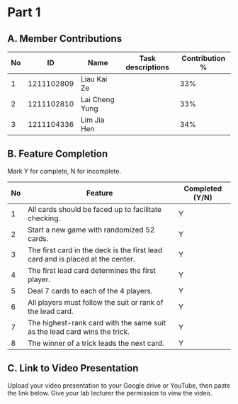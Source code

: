 # Part 1

## A. Member Contributions

No | ID         | Name | Task descriptions | Contribution %
-- | ---------- | ---- | ----------------- | --------------
1  | 1211102809 | Liau Kai Ze |                   | 33%
2  | 1211102810 | Lai Cheng Yung |                   | 33%
3  | 1211104336 | Lim Jia Hen |                   | 34%

## B. Feature Completion

Mark Y for complete, N for incomplete.

No | Feature                                                                         | Completed (Y/N)
-- | ------------------------------------------------------------------------------- | ---------------
1  | All cards should be faced up to facilitate checking.                            | Y
2  | Start a new game with randomized 52 cards.                                      | Y
3  | The first card in the deck is the first lead card and is placed at the center.  | Y
4  | The first lead card determines the first player.                                | Y
5  | Deal 7 cards to each of the 4 players.                                          | Y 
6  | All players must follow the suit or rank of the lead card.                      | Y
7  | The highest-rank card with the same suit as the lead card wins the trick.       |  Y
8  | The winner of a trick leads the next card.                                      | Y


## C. Link to Video Presentation

Upload your video presentation to your Google drive or YouTube, then paste the link below. Give your lab lecturer the permission to view the video.